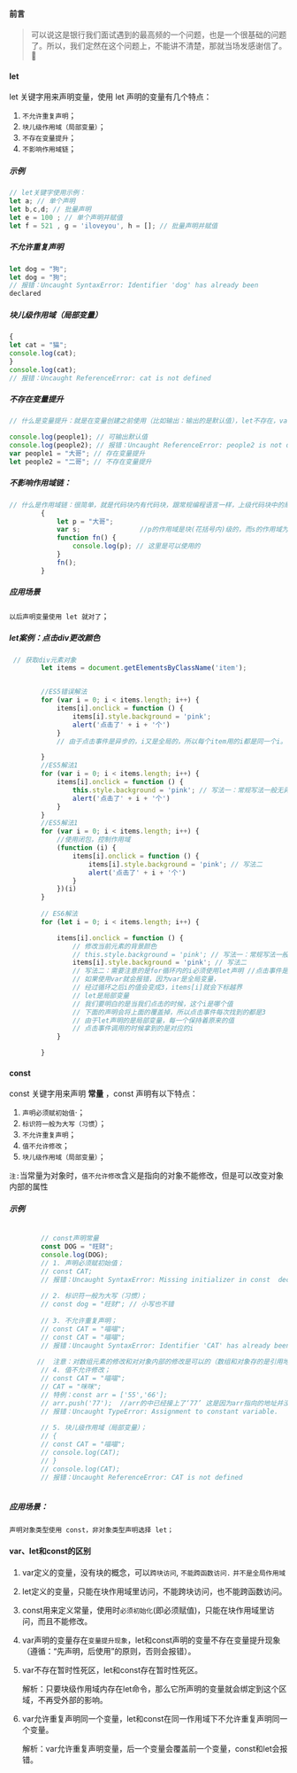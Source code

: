 

#### 前言

> 可以说这是银行我们面试遇到的最高频的一个问题，也是一个很基础的问题了。所以，我们定然在这个问题上，不能讲不清楚，那就当场发感谢信了。🚀

#### let 

let 关键字用来声明变量，使用 let 声明的变量有几个特点：

1. `不允许重复声明`；
2. `块儿级作用域（局部变量）`；
3. `不存在变量提升`；
4. `不影响作用域链`；

##### 示例

```js
// let关键字使用示例：
let a; // 单个声明
let b,c,d; // 批量声明
let e = 100 ; // 单个声明并赋值
let f = 521 , g = 'iloveyou', h = []; // 批量声明并赋值
```

##### 不允许重复声明

```js
let dog = "狗";
let dog = "狗";
// 报错：Uncaught SyntaxError: Identifier 'dog' has already been
declared
```

##### 块儿级作用域（局部变量）

```js
{
let cat = "猫";
console.log(cat);
}
console.log(cat);
// 报错：Uncaught ReferenceError: cat is not defined
```

##### 不存在变量提升

```js
// 什么是变量提升：就是在变量创建之前使用（比如输出：输出的是默认值），let不存在，var存在；

console.log(people1); // 可输出默认值
console.log(people2); // 报错：Uncaught ReferenceError: people2 is not defined
var people1 = "大哥"; // 存在变量提升
let people2 = "二哥"; // 不存在变量提升
```

##### 不影响作用域链：

```js
// 什么是作用域链：很简单，就是代码块内有代码块，跟常规编程语言一样，上级代码块中的局部变量下级可用
		{
            let p = "大哥";
			var s;               //p的作用域是块(花括号内)级的，而s的作用域为函数作用域全局
            function fn() {
                console.log(p); // 这里是可以使用的
            }
            fn();
        }
```


##### 应用场景

`以后声明变量使用 let 就对了`；

##### let案例：点击div更改颜色

```js
 // 获取div元素对象
        let items = document.getElementsByClassName('item');


        //ES5错误解法
        for (var i = 0; i < items.length; i++) {
            items[i].onclick = function () {
                items[i].style.background = 'pink'; 
                alert('点击了' + i + '个')
            }
            // 由于点击事件是异步的，i又是全局的，所以每个item用的i都是同一个i。

        }
        //ES5解法1
        for (var i = 0; i < items.length; i++) {
            items[i].onclick = function () {
                this.style.background = 'pink'; // 写法一：常规写法一般无异常
                alert('点击了' + i + '个')
            }
        }
        //ES5解法1
        for (var i = 0; i < items.length; i++) {
            //使用闭包，控制作用域
            (function (i) {
                items[i].onclick = function () {
                    items[i].style.background = 'pink'; // 写法二
                    alert('点击了' + i + '个')
                }
            })(i)
        }
        
        // ES6解法
        for (let i = 0; i < items.length; i++) {

            items[i].onclick = function () {
                // 修改当前元素的背景颜色
                // this.style.background = 'pink'; // 写法一：常规写法一般无异常
                items[i].style.background = 'pink'; // 写法二
                // 写法二：需要注意的是for循环内的i必须使用let声明 //点击事件是异步的
                // 如果使用var就会报错，因为var是全局变量，
                // 经过循环之后i的值会变成3，items[i]就会下标越界
                // let是局部变量
                // 我们要明白的是当我们点击的时候，这个i是哪个值
                // 下面的声明会将上面的覆盖掉，所以点击事件每次找到的都是3
                // 由于let声明的是局部变量，每一个保持着原来的值
                // 点击事件调用的时候拿到的是对应的i
            }

        }
```


#### const

const 关键字用来声明 **常量** ，const 声明有以下特点：

1. `声明必须赋初始值`·；
2. `标识符一般为大写（习惯`）；
3. `不允许重复声明`；
4. `值不允许修改`；
5. `块儿级作用域（局部变量）`；

`注:`当常量为对象时，`值不允许修改`含义是指向的对象不能修改，但是可以改变对象内部的属性

##### 示例

```js

        // const声明常量
        const DOG = "旺财";
        console.log(DOG);
        // 1. 声明必须赋初始值；
        // const CAT;
        // 报错：Uncaught SyntaxError: Missing initializer in const  declaration
        
        // 2. 标识符一般为大写（习惯）；
        // const dog = "旺财"; // 小写也不错
        
        // 3. 不允许重复声明；
        // const CAT = "喵喵";
        // const CAT = "喵喵";
        // 报错：Uncaught SyntaxError: Identifier 'CAT' has already been declared
        
       //  注意：对数组元素的修改和对对象内部的修改是可以的（数组和对象存的是引用地址）；
        // 4. 值不允许修改；
        // const CAT = "喵喵";
        // CAT = "咪咪";
        // 特例：const arr = ['55','66'];
        // arr.push('77');  //arr的中已经接上了‘77’ 这是因为arr指向的地址并没有发生改变
        // 报错：Uncaught TypeError: Assignment to constant variable.
        
        // 5. 块儿级作用域（局部变量）；
        // {
        // const CAT = "喵喵";
        // console.log(CAT);
        // }
        // console.log(CAT);
        // 报错：Uncaught ReferenceError: CAT is not defined
  
```


##### 应用场景：

`声明对象类型使用 const，非对象类型声明选择 let；`



#### var、let和const的区别

1. var定义的变量，没有块的概念，可以`跨块访问`, `不能跨函数访问.` `并不是全局作用域`

2. let定义的变量，只能在块作用域里访问，不能跨块访问，也不能跨函数访问。

3. const用来定义常量，使用时`必须初始化`(即必须赋值)，只能在块作用域里访问，而且不能修改。

4. var声明的变量存在`变量提升现象`，let和const声明的变量不存在变量提升现象（遵循：“先声明，后使用”的原则，否则会报错）。

5. var不存在暂时性死区，let和const存在暂时性死区。

    解析：只要块级作用域内存在let命令，那么它所声明的变量就会绑定到这个区域，不再受外部的影响。

6. var允许重复声明同一个变量，let和const在同一作用域下不允许重复声明同一个变量。

   解析：var允许重复声明变量，后一个变量会覆盖前一个变量，const和let会报错。

